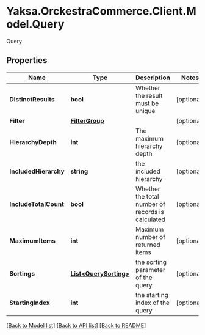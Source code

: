 # Yaksa.OrckestraCommerce.Client.Model.Query
Query

## Properties

Name | Type | Description | Notes
------------ | ------------- | ------------- | -------------
**DistinctResults** | **bool** | Whether the result must be unique | [optional] 
**Filter** | [**FilterGroup**](FilterGroup.md) |  | [optional] 
**HierarchyDepth** | **int** | The maximum hierarchy depth | [optional] 
**IncludedHierarchy** | **string** | the included hierarchy | [optional] 
**IncludeTotalCount** | **bool** | Whether the total number of records is calculated | [optional] 
**MaximumItems** | **int** | Maximum number of returned items | [optional] 
**Sortings** | [**List&lt;QuerySorting&gt;**](QuerySorting.md) | the sorting parameter of the query | [optional] 
**StartingIndex** | **int** | the starting index of the query | [optional] 

[[Back to Model list]](../README.md#documentation-for-models) [[Back to API list]](../README.md#documentation-for-api-endpoints) [[Back to README]](../README.md)

